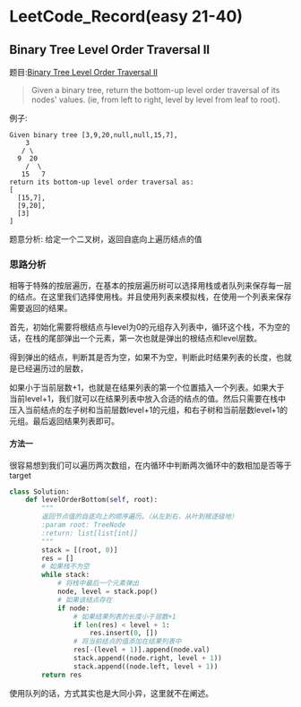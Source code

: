 # LeetCode_Record(easy 21-40)


## Binary Tree Level Order Traversal II
题目:[Binary Tree Level Order Traversal II](https://leetcode.com/problems/binary-tree-level-order-traversal-ii/description/)

>Given a binary tree, return the bottom-up level order traversal of its nodes' values. (ie, from left to right, level by level from leaf to root).

例子:
```text
Given binary tree [3,9,20,null,null,15,7],
    3
   / \
  9  20
    /  \
   15   7
return its bottom-up level order traversal as:
[
  [15,7],
  [9,20],
  [3]
]
```

题意分析:
给定一个二叉树，返回自底向上遍历结点的值

###  思路分析
相等于特殊的按层遍历，在基本的按层遍历树可以选择用栈或者队列来保存每一层的结点。在这里我们选择使用栈。并且使用列表来模拟栈，在使用一个列表来保存需要返回的结果。

首先，初始化需要将根结点与level为0的元组存入列表中，循环这个栈，不为空的话，在栈的尾部弹出一个元素，第一次也就是弹出的根结点和level层数。

得到弹出的结点，判断其是否为空，如果不为空，判断此时结果列表的长度，也就是已经遍历过的层数，

如果小于当前层数+1，也就是在结果列表的第一个位置插入一个列表。如果大于当前level+1，我们就可以在结果列表中放入合适的结点的值。然后只需要在栈中压入当前结点的左子树和当前层数level+1的元组，和右子树和当前层数level+1的元组。最后返回结果列表即可。

#### 方法一
 很容易想到我们可以遍历两次数组，在内循环中判断两次循环中的数相加是否等于target
```python
class Solution:
    def levelOrderBottom(self, root):
        """
        返回节点值的自底向上的顺序遍历。（从左到右，从叶到根逐级地）
        :param root: TreeNode
        :return: list[list[int]]
        """
        stack = [(root, 0)]
        res = []
        # 如果栈不为空
        while stack:
            # 将栈中最后一个元素弹出
            node, level = stack.pop()
            # 如果该结点存在
            if node:
                # 如果结果列表的长度小于层数+1
                if len(res) < level + 1:
                    res.insert(0, [])
                # 将当前结点的值添加在结果列表中
                res[-(level + 1)].append(node.val)
                stack.append((node.right, level + 1))
                stack.append((node.left, level + 1))
        return res
```
使用队列的话，方式其实也是大同小异，这里就不在阐述。